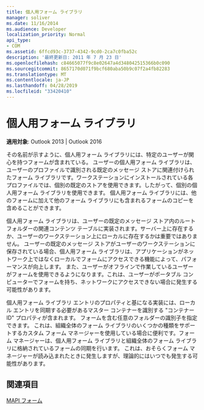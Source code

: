 ```yaml
---
title: 個人用フォーム ライブラリ
manager: soliver
ms.date: 11/16/2014
ms.audience: Developer
localization_priority: Normal
api_type:
- COM
ms.assetid: 6ffcd93c-3737-4342-9cd0-2ca7c0fba52c
description: '最終更新日: 2011 年 7 月 23 日'
ms.openlocfilehash: c84665077f9c8e02647a4d348042515366b0c090
ms.sourcegitcommit: 8657170d071f9bcf680aba50b9c07f2a4fb82283
ms.translationtype: MT
ms.contentlocale: ja-JP
ms.lasthandoff: 04/28/2019
ms.locfileid: "33420410"
---
```

# <a name="personal-form-libraries"></a>個人用フォーム ライブラリ

  
  
**適用対象**: Outlook 2013 | Outlook 2016 
  
その名前が示すように、個人用フォーム ライブラリには、特定のユーザーが関心を持つフォームが含まれている。 ユーザーの個人用フォーム ライブラリは、ユーザーのプロファイルで識別される既定のメッセージ ストアに関連付けられたフォーム ライブラリです。ワークステーションにインストールされている各プロファイルでは、個別の既定のストアを使用できます。したがって、個別の個人用フォーム ライブラリを使用できます。 個人用フォーム ライブラリには、他のフォームに加えて他のフォーム ライブラリにも含まれるフォームのコピーを含めることができます。
  
個人用フォーム ライブラリは、ユーザーの既定のメッセージ ストア内のルート フォルダーの関連コンテンツ テーブルに実装されます。サーバー上に存在するか、ユーザーのワークステーション上にローカルに存在するかは重要ではありません。 ユーザーの既定のメッセージ ストアがユーザーのワークステーションに保存されている場合、個人用フォーム ライブラリは、アプリケーションがネットワーク上ではなくローカルでフォームにアクセスできる機能によって、パフォーマンスが向上します。 また、ユーザーがオフラインで作業しているユーザーがフォームを使用できるようになります。これは、ユーザーがポータブル コンピューターでフォームを持ち、ネットワークにアクセスできない場合に発生する可能性があります。
  
個人用フォーム ライブラリ エントリのプロパティと基になる実装には、ローカル エントリを同期する必要があるマスター コンテナーを識別する "コンテナー ID" プロパティが含まれます。 フォームを含む任意のフォルダーの識別子を指定できます。 これは、組織全体のフォーム ライブラリのいくつかの種類をサポートするカスタム フォーム マネージャーを使用している場合に便利です。フォーム マネージャーは、個人用フォーム ライブラリと組織全体のフォーム ライブラリに格納されているフォームの同期を行います。 これは、おそらくフォーム マネージャーが読み込まれたときに発生しますが、理論的にはいつでも発生する可能性があります。
  
## <a name="see-also"></a>関連項目



[MAPI フォーム](mapi-forms.md)

